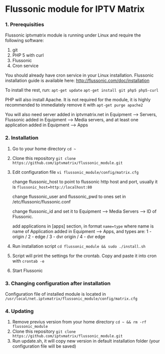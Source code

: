 # Flussonic module for IPTV Matrix

### 1. Prerequisities
  Flussonic iptvmatrix module is running under Linux and require the following software:
  1. git
  2. PHP 5 with curl
  3. Flussonic
  4. Cron service
  
  You should already have cron service in your Linux installation. Flussonic installation guide is available here:
  http://flussonic.com/doc/installation
  
  To install the rest, run:
  `apt-get update`
  `apt-get install git php5 php5-curl`
  
  PHP will also install Apache. It is not required for the module, it is highly recommended to immediately remove it with
  `apt-get purge apache2`

  You will also need server added in iptvmatrix.net in Equipment --> Servers, Flussonic added in Equipment --> Media servers, and at least one application added in Equipment --> Apps
  
### 2. Installation

1. Go to your home directory `cd ~`
2. Clone this repository `git clone https://github.com/iptvmatrix/flussonic_module.git`
3. Edit configuration file `vi flussonic_module/config/matrix.cfg`
     
	 change flussonic_host to point to flussonic http host and port, usually it is
	 `flussonic_host=http://localhost:80`
	 
	 change flussonic_user and flussonic_pwd to ones set in /etc/flussonic/flussonic.conf
	 
	 change flussonic_id and set it to Equipment --> Media Servers --> ID of Flussonic.
	 
	 add applications in [apps] section, in format
	 `name=type`
	 where name is name of Application added in Equipment --> Apps, and types are:
	 1 - origin / 2 - edge / 3 - dvr origin / 4 - dvr edge
	 
4. Run installation script `cd flussonic_module && sudo ./install.sh`
5. Script will print the settings for the crontab. Copy and paste it into cron with `crontab -e`
6. Start Flussonic

### 3. Changing configuration after installation

Configuration file of installed module is located in `/usr/local/net.iptvmatrix/flussonic_module/config/matrix.cfg`

### 4. Updating

1. Remove previus version from your home directory `cd ~ && rm -rf flussonic_module`
2. Clone this repository `git clone https://github.com/iptvmatrix/flussonic_module.git`
3. Run update.sh, it will copy new version in default installation folder (your configuration file will be saved)

